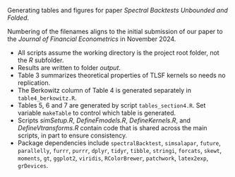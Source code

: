 Generating tables and figures for paper *Spectral Backtests Unbounded and Folded*. 

Numbering of the filenames aligns to the initial submission of our paper to the *Journal of Financial Econometrics* in November 2024.

* All scripts assume the working directory is the project root folder, not the *R* subfolder. 
* Results are written to folder *output*.  
* Table 3 summarizes theoretical properties of TLSF kernels so needs no replication.
* The Berkowitz column of Table 4 is generated separately in `table4_berkowitz.R`.
* Tables 5, 6 and 7 are generated by script `tables_section4.R`. Set variable `makeTable` to control which table is generated.
* Scripts *simSetup.R*, *DefineFmodels.R*, *DefineKernels.R*, and *DefineVtransforms.R* contain code that is shared across the main scripts, in part to ensure consistency. 
* Package dependencies include `spectralBacktest`, `simsalapar`, `future`, `parallelly`, `furrr`, `purrr`, `dplyr`, `tidyr`, `tibble`, `stringi`, `forcats`, `skewt`, `moments`, `gt`, `ggplot2`, `viridis`, `RColorBrewer`, `patchwork`, `latex2exp`, `grDevices`.
